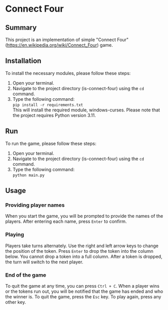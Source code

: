 # Connect Four
## Summary
This project is an implementation of simple "Connect Four" (https://en.wikipedia.org/wiki/Connect_Four) game.
## Installation
To install the necessary modules, please follow these steps:
1. Open your terminal.
2. Navigate to the project directory (is-connect-four) using the ```cd``` command. 
3. Type the following command:  
```pip install -r requirements.txt```  
This will install the required module, windows-curses.
Please note that the project requires Python version 3.11.
## Run 
To run the game, please follow these steps:   
1. Open your terminal.
2. Navigate to the project directory (is-connect-four) using the ```cd``` command.
3. Type the following command:  
```python main.py```
## Usage
### Providing player names
When you start the game, you will be prompted to provide the names of the players.
After entering each name, press ```Enter``` to confirm.
### Playing
Players take turns alternately.
Use the right and left arrow keys to change the position of the token.
Press ```Enter``` to drop the token into the column below.
You cannot drop a token into a full column.
After a token is dropped, the turn will switch to the next player.
### End of the game
To quit the game at any time, you can press ```Ctrl + C```.
When a player wins or the tokens run out, you will be notified that the game has ended and who the winner is.
To quit the game, press the ```Esc``` key. To play again, press any other key.